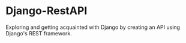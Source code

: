 # Django-RestAPI
Exploring and getting acquainted with Django by creating an API using Django's REST framework.
